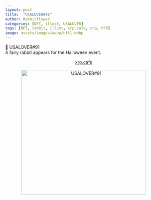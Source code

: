 ```yaml
---
layout: post
title:  "USALOVER#91"
author: Rabbitflower
categories: [NFT, illust, USALOVER]
tags: [NFT, rabbit, illust, xrp.cafe, xrp, PFP]
image: assets/images/webp/nft1.webp
---
```


🐰	USALOVER#91  
A fairy rabbit appears for the Halloween event.  
<!--more-->
<div style="text-align: center;"><a target="_blank" href="https://xrp.cafe/nft/000827108D3BB1B5DD412C0BC897016FC961D66C06CB9E9C106783C104DB4525" class="btn btn-primary">xrp.cafe</a></div>  
<br>
<div style="text-align: center;"><img src="https://cdn.xrp.cafe/a09065f599f6-4ff3-bd29-9523fe4acb3f76d4ea389da4-4409-931f-d8167875a89209185090d8a0-4dec-9dcd-a241af617eff.webp" alt="USALOVER#91" width="400px"> </div>

